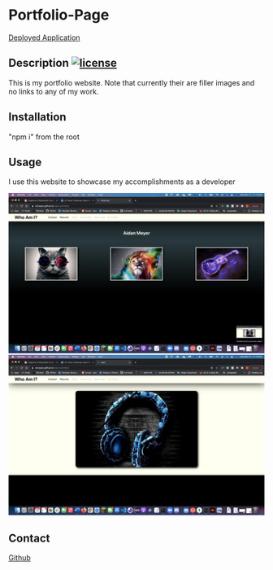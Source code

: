 
# Portfolio-Page

  [Deployed Application](https://xxlzopes.github.io/react-portfolio/)
## Description [![license](https://img.shields.io/badge/license-MIT-red.svg)](https://en.wikipedia.org/wiki/MIT_License)
This is my portfolio website.  Note that currently their are filler images and no links to any of my work.

## Installation
"npm i" from the root
## Usage
I use this website to showcase my accomplishments as a developer

![](/img/image.png)
![](/img/image2.png)


## Contact
[Github](https://github.com/XXLZopes)


